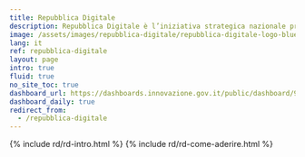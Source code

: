 ```yaml
---
title: Repubblica Digitale
description: Repubblica Digitale è l’iniziativa strategica nazionale promossa dal Dipartimento per la trasformazione digitale della Presidenza del Consiglio dei ministri per contrastare ogni forma di divario digitale di carattere culturale.<br/><a class="mt-3 btn btn-primary btn-sm btn-icon" href="https://repubblicadigitale.innovazione.gov.it/" target="_blank" rel="noopener noreferrer">Sito ufficiale</a>
image: /assets/images/repubblica-digitale/repubblica-digitale-logo-blue-twitter-summary-large-image.png
lang: it
ref: repubblica-digitale
layout: page
intro: true
fluid: true
no_site_toc: true
dashboard_url: https://dashboards.innovazione.gov.it/public/dashboard/91eb75f5-f214-4653-9282-2f83082f9c38
dashboard_daily: true
redirect_from:
  - /repubblica-digitale
---
```


{% include rd/rd-intro.html %}
{% include rd/rd-come-aderire.html %}
